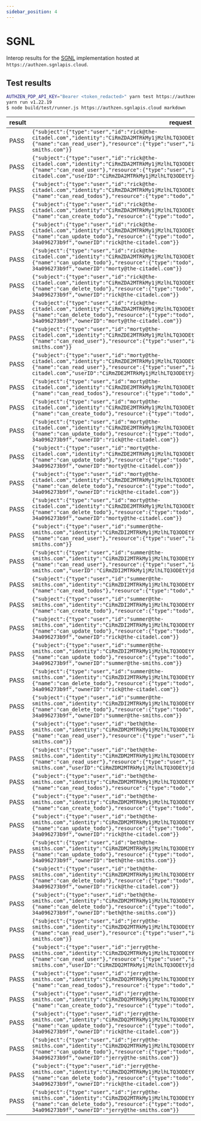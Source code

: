```yaml
---
sidebar_position: 4
---
```


# SGNL

Interop results for the [SGNL](https://sgnl.ai/) implementation hosted at `https://authzen.sgnlapis.cloud`.

## Test results

```bash
AUTHZEN_PDP_API_KEY="Bearer <token_redacted>" yarn test https://authzen.sgnlapis.cloud markdown
yarn run v1.22.19
$ node build/test/runner.js https://authzen.sgnlapis.cloud markdown
```
| result | request |
| --- | --- |
| PASS | `{"subject":{"type":"user","id":"rick@the-citadel.com","identity":"CiRmZDA2MTRkMy1jMzlhLTQ3ODEtYjdiZC04Yjk2ZjVhNTEwMGQSBWxvY2Fs"},"action":{"name":"can_read_user"},"resource":{"type":"user","id":"beth@the-smiths.com","userID":"beth@the-smiths.com"}}` |
| PASS | `{"subject":{"type":"user","id":"rick@the-citadel.com","identity":"CiRmZDA2MTRkMy1jMzlhLTQ3ODEtYjdiZC04Yjk2ZjVhNTEwMGQSBWxvY2Fs"},"action":{"name":"can_read_user"},"resource":{"type":"user","id":"rick@the-citadel.com","userID":"CiRmZDA2MTRkMy1jMzlhLTQ3ODEtYjdiZC04Yjk2ZjVhNTEwMGQSBWxvY2Fs"}}` |
| PASS | `{"subject":{"type":"user","id":"rick@the-citadel.com","identity":"CiRmZDA2MTRkMy1jMzlhLTQ3ODEtYjdiZC04Yjk2ZjVhNTEwMGQSBWxvY2Fs"},"action":{"name":"can_read_todos"},"resource":{"type":"todo","id":"todo-1"}}` |
| PASS | `{"subject":{"type":"user","id":"rick@the-citadel.com","identity":"CiRmZDA2MTRkMy1jMzlhLTQ3ODEtYjdiZC04Yjk2ZjVhNTEwMGQSBWxvY2Fs"},"action":{"name":"can_create_todo"},"resource":{"type":"todo","id":"todo-1"}}` |
| PASS | `{"subject":{"type":"user","id":"rick@the-citadel.com","identity":"CiRmZDA2MTRkMy1jMzlhLTQ3ODEtYjdiZC04Yjk2ZjVhNTEwMGQSBWxvY2Fs"},"action":{"name":"can_update_todo"},"resource":{"type":"todo","id":"7240d0db-8ff0-41ec-98b2-34a096273b9f","ownerID":"rick@the-citadel.com"}}` |
| PASS | `{"subject":{"type":"user","id":"rick@the-citadel.com","identity":"CiRmZDA2MTRkMy1jMzlhLTQ3ODEtYjdiZC04Yjk2ZjVhNTEwMGQSBWxvY2Fs"},"action":{"name":"can_update_todo"},"resource":{"type":"todo","id":"7240d0db-8ff0-41ec-98b2-34a096273b9f","ownerID":"morty@the-citadel.com"}}` |
| PASS | `{"subject":{"type":"user","id":"rick@the-citadel.com","identity":"CiRmZDA2MTRkMy1jMzlhLTQ3ODEtYjdiZC04Yjk2ZjVhNTEwMGQSBWxvY2Fs"},"action":{"name":"can_delete_todo"},"resource":{"type":"todo","id":"7240d0db-8ff0-41ec-98b2-34a096273b9f","ownerID":"rick@the-citadel.com"}}` |
| PASS | `{"subject":{"type":"user","id":"rick@the-citadel.com","identity":"CiRmZDA2MTRkMy1jMzlhLTQ3ODEtYjdiZC04Yjk2ZjVhNTEwMGQSBWxvY2Fs"},"action":{"name":"can_delete_todo"},"resource":{"type":"todo","id":"7240d0db-8ff0-41ec-98b2-34a096273b9f","ownerID":"morty@the-citadel.com"}}` |
| PASS | `{"subject":{"type":"user","id":"morty@the-citadel.com","identity":"CiRmZDE2MTRkMy1jMzlhLTQ3ODEtYjdiZC04Yjk2ZjVhNTEwMGQSBWxvY2Fs"},"action":{"name":"can_read_user"},"resource":{"type":"user","id":"beth@the-smiths.com","userID":"beth@the-smiths.com"}}` |
| PASS | `{"subject":{"type":"user","id":"morty@the-citadel.com","identity":"CiRmZDE2MTRkMy1jMzlhLTQ3ODEtYjdiZC04Yjk2ZjVhNTEwMGQSBWxvY2Fs"},"action":{"name":"can_read_user"},"resource":{"type":"user","id":"morty@the-citadel.com","userID":"CiRmZDE2MTRkMy1jMzlhLTQ3ODEtYjdiZC04Yjk2ZjVhNTEwMGQSBWxvY2Fs"}}` |
| PASS | `{"subject":{"type":"user","id":"morty@the-citadel.com","identity":"CiRmZDE2MTRkMy1jMzlhLTQ3ODEtYjdiZC04Yjk2ZjVhNTEwMGQSBWxvY2Fs"},"action":{"name":"can_read_todos"},"resource":{"type":"todo","id":"todo-1"}}` |
| PASS | `{"subject":{"type":"user","id":"morty@the-citadel.com","identity":"CiRmZDE2MTRkMy1jMzlhLTQ3ODEtYjdiZC04Yjk2ZjVhNTEwMGQSBWxvY2Fs"},"action":{"name":"can_create_todo"},"resource":{"type":"todo","id":"todo-1"}}` |
| PASS | `{"subject":{"type":"user","id":"morty@the-citadel.com","identity":"CiRmZDE2MTRkMy1jMzlhLTQ3ODEtYjdiZC04Yjk2ZjVhNTEwMGQSBWxvY2Fs"},"action":{"name":"can_update_todo"},"resource":{"type":"todo","id":"7240d0db-8ff0-41ec-98b2-34a096273b9f","ownerID":"rick@the-citadel.com"}}` |
| PASS | `{"subject":{"type":"user","id":"morty@the-citadel.com","identity":"CiRmZDE2MTRkMy1jMzlhLTQ3ODEtYjdiZC04Yjk2ZjVhNTEwMGQSBWxvY2Fs"},"action":{"name":"can_update_todo"},"resource":{"type":"todo","id":"7240d0db-8ff0-41ec-98b2-34a096273b9f","ownerID":"morty@the-citadel.com"}}` |
| PASS | `{"subject":{"type":"user","id":"morty@the-citadel.com","identity":"CiRmZDE2MTRkMy1jMzlhLTQ3ODEtYjdiZC04Yjk2ZjVhNTEwMGQSBWxvY2Fs"},"action":{"name":"can_delete_todo"},"resource":{"type":"todo","id":"7240d0db-8ff0-41ec-98b2-34a096273b9f","ownerID":"rick@the-citadel.com"}}` |
| PASS | `{"subject":{"type":"user","id":"morty@the-citadel.com","identity":"CiRmZDE2MTRkMy1jMzlhLTQ3ODEtYjdiZC04Yjk2ZjVhNTEwMGQSBWxvY2Fs"},"action":{"name":"can_delete_todo"},"resource":{"type":"todo","id":"7240d0db-8ff0-41ec-98b2-34a096273b9f","ownerID":"morty@the-citadel.com"}}` |
| PASS | `{"subject":{"type":"user","id":"summer@the-smiths.com","identity":"CiRmZDI2MTRkMy1jMzlhLTQ3ODEtYjdiZC04Yjk2ZjVhNTEwMGQSBWxvY2Fs"},"action":{"name":"can_read_user"},"resource":{"type":"user","id":"beth@the-smiths.com","userID":"beth@the-smiths.com"}}` |
| PASS | `{"subject":{"type":"user","id":"summer@the-smiths.com","identity":"CiRmZDI2MTRkMy1jMzlhLTQ3ODEtYjdiZC04Yjk2ZjVhNTEwMGQSBWxvY2Fs"},"action":{"name":"can_read_user"},"resource":{"type":"user","id":"summer@the-smiths.com","userID":"CiRmZDI2MTRkMy1jMzlhLTQ3ODEtYjdiZC04Yjk2ZjVhNTEwMGQSBWxvY2Fs"}}` |
| PASS | `{"subject":{"type":"user","id":"summer@the-smiths.com","identity":"CiRmZDI2MTRkMy1jMzlhLTQ3ODEtYjdiZC04Yjk2ZjVhNTEwMGQSBWxvY2Fs"},"action":{"name":"can_read_todos"},"resource":{"type":"todo","id":"todo-1"}}` |
| PASS | `{"subject":{"type":"user","id":"summer@the-smiths.com","identity":"CiRmZDI2MTRkMy1jMzlhLTQ3ODEtYjdiZC04Yjk2ZjVhNTEwMGQSBWxvY2Fs"},"action":{"name":"can_create_todo"},"resource":{"type":"todo","id":"todo-1"}}` |
| PASS | `{"subject":{"type":"user","id":"summer@the-smiths.com","identity":"CiRmZDI2MTRkMy1jMzlhLTQ3ODEtYjdiZC04Yjk2ZjVhNTEwMGQSBWxvY2Fs"},"action":{"name":"can_update_todo"},"resource":{"type":"todo","id":"7240d0db-8ff0-41ec-98b2-34a096273b9f","ownerID":"rick@the-citadel.com"}}` |
| PASS | `{"subject":{"type":"user","id":"summer@the-smiths.com","identity":"CiRmZDI2MTRkMy1jMzlhLTQ3ODEtYjdiZC04Yjk2ZjVhNTEwMGQSBWxvY2Fs"},"action":{"name":"can_update_todo"},"resource":{"type":"todo","id":"7240d0db-8ff0-41ec-98b2-34a096273b9f","ownerID":"summer@the-smiths.com"}}` |
| PASS | `{"subject":{"type":"user","id":"summer@the-smiths.com","identity":"CiRmZDI2MTRkMy1jMzlhLTQ3ODEtYjdiZC04Yjk2ZjVhNTEwMGQSBWxvY2Fs"},"action":{"name":"can_delete_todo"},"resource":{"type":"todo","id":"7240d0db-8ff0-41ec-98b2-34a096273b9f","ownerID":"rick@the-citadel.com"}}` |
| PASS | `{"subject":{"type":"user","id":"summer@the-smiths.com","identity":"CiRmZDI2MTRkMy1jMzlhLTQ3ODEtYjdiZC04Yjk2ZjVhNTEwMGQSBWxvY2Fs"},"action":{"name":"can_delete_todo"},"resource":{"type":"todo","id":"7240d0db-8ff0-41ec-98b2-34a096273b9f","ownerID":"summer@the-smiths.com"}}` |
| PASS | `{"subject":{"type":"user","id":"beth@the-smiths.com","identity":"CiRmZDM2MTRkMy1jMzlhLTQ3ODEtYjdiZC04Yjk2ZjVhNTEwMGQSBWxvY2Fs"},"action":{"name":"can_read_user"},"resource":{"type":"user","id":"beth@the-smiths.com","userID":"beth@the-smiths.com"}}` |
| PASS | `{"subject":{"type":"user","id":"beth@the-smiths.com","identity":"CiRmZDM2MTRkMy1jMzlhLTQ3ODEtYjdiZC04Yjk2ZjVhNTEwMGQSBWxvY2Fs"},"action":{"name":"can_read_user"},"resource":{"type":"user","id":"beth@the-smiths.com","userID":"CiRmZDM2MTRkMy1jMzlhLTQ3ODEtYjdiZC04Yjk2ZjVhNTEwMGQSBWxvY2Fs"}}` |
| PASS | `{"subject":{"type":"user","id":"beth@the-smiths.com","identity":"CiRmZDM2MTRkMy1jMzlhLTQ3ODEtYjdiZC04Yjk2ZjVhNTEwMGQSBWxvY2Fs"},"action":{"name":"can_read_todos"},"resource":{"type":"todo","id":"todo-1"}}` |
| PASS | `{"subject":{"type":"user","id":"beth@the-smiths.com","identity":"CiRmZDM2MTRkMy1jMzlhLTQ3ODEtYjdiZC04Yjk2ZjVhNTEwMGQSBWxvY2Fs"},"action":{"name":"can_create_todo"},"resource":{"type":"todo","id":"todo-1"}}` |
| PASS | `{"subject":{"type":"user","id":"beth@the-smiths.com","identity":"CiRmZDM2MTRkMy1jMzlhLTQ3ODEtYjdiZC04Yjk2ZjVhNTEwMGQSBWxvY2Fs"},"action":{"name":"can_update_todo"},"resource":{"type":"todo","id":"7240d0db-8ff0-41ec-98b2-34a096273b9f","ownerID":"rick@the-citadel.com"}}` |
| PASS | `{"subject":{"type":"user","id":"beth@the-smiths.com","identity":"CiRmZDM2MTRkMy1jMzlhLTQ3ODEtYjdiZC04Yjk2ZjVhNTEwMGQSBWxvY2Fs"},"action":{"name":"can_update_todo"},"resource":{"type":"todo","id":"7240d0db-8ff0-41ec-98b2-34a096273b9f","ownerID":"beth@the-smiths.com"}}` |
| PASS | `{"subject":{"type":"user","id":"beth@the-smiths.com","identity":"CiRmZDM2MTRkMy1jMzlhLTQ3ODEtYjdiZC04Yjk2ZjVhNTEwMGQSBWxvY2Fs"},"action":{"name":"can_delete_todo"},"resource":{"type":"todo","id":"7240d0db-8ff0-41ec-98b2-34a096273b9f","ownerID":"rick@the-citadel.com"}}` |
| PASS | `{"subject":{"type":"user","id":"beth@the-smiths.com","identity":"CiRmZDM2MTRkMy1jMzlhLTQ3ODEtYjdiZC04Yjk2ZjVhNTEwMGQSBWxvY2Fs"},"action":{"name":"can_delete_todo"},"resource":{"type":"todo","id":"7240d0db-8ff0-41ec-98b2-34a096273b9f","ownerID":"beth@the-smiths.com"}}` |
| PASS | `{"subject":{"type":"user","id":"jerry@the-smiths.com","identity":"CiRmZDQ2MTRkMy1jMzlhLTQ3ODEtYjdiZC04Yjk2ZjVhNTEwMGQSBWxvY2Fs"},"action":{"name":"can_read_user"},"resource":{"type":"user","id":"beth@the-smiths.com","userID":"beth@the-smiths.com"}}` |
| PASS | `{"subject":{"type":"user","id":"jerry@the-smiths.com","identity":"CiRmZDQ2MTRkMy1jMzlhLTQ3ODEtYjdiZC04Yjk2ZjVhNTEwMGQSBWxvY2Fs"},"action":{"name":"can_read_user"},"resource":{"type":"user","id":"jerry@the-smiths.com","userID":"CiRmZDQ2MTRkMy1jMzlhLTQ3ODEtYjdiZC04Yjk2ZjVhNTEwMGQSBWxvY2Fs"}}` |
| PASS | `{"subject":{"type":"user","id":"jerry@the-smiths.com","identity":"CiRmZDQ2MTRkMy1jMzlhLTQ3ODEtYjdiZC04Yjk2ZjVhNTEwMGQSBWxvY2Fs"},"action":{"name":"can_read_todos"},"resource":{"type":"todo","id":"todo-1"}}` |
| PASS | `{"subject":{"type":"user","id":"jerry@the-smiths.com","identity":"CiRmZDQ2MTRkMy1jMzlhLTQ3ODEtYjdiZC04Yjk2ZjVhNTEwMGQSBWxvY2Fs"},"action":{"name":"can_create_todo"},"resource":{"type":"todo","id":"todo-1"}}` |
| PASS | `{"subject":{"type":"user","id":"jerry@the-smiths.com","identity":"CiRmZDQ2MTRkMy1jMzlhLTQ3ODEtYjdiZC04Yjk2ZjVhNTEwMGQSBWxvY2Fs"},"action":{"name":"can_update_todo"},"resource":{"type":"todo","id":"7240d0db-8ff0-41ec-98b2-34a096273b9f","ownerID":"rick@the-citadel.com"}}` |
| PASS | `{"subject":{"type":"user","id":"jerry@the-smiths.com","identity":"CiRmZDQ2MTRkMy1jMzlhLTQ3ODEtYjdiZC04Yjk2ZjVhNTEwMGQSBWxvY2Fs"},"action":{"name":"can_update_todo"},"resource":{"type":"todo","id":"7240d0db-8ff0-41ec-98b2-34a096273b9f","ownerID":"jerry@the-smiths.com"}}` |
| PASS | `{"subject":{"type":"user","id":"jerry@the-smiths.com","identity":"CiRmZDQ2MTRkMy1jMzlhLTQ3ODEtYjdiZC04Yjk2ZjVhNTEwMGQSBWxvY2Fs"},"action":{"name":"can_delete_todo"},"resource":{"type":"todo","id":"7240d0db-8ff0-41ec-98b2-34a096273b9f","ownerID":"rick@the-citadel.com"}}` |
| PASS | `{"subject":{"type":"user","id":"jerry@the-smiths.com","identity":"CiRmZDQ2MTRkMy1jMzlhLTQ3ODEtYjdiZC04Yjk2ZjVhNTEwMGQSBWxvY2Fs"},"action":{"name":"can_delete_todo"},"resource":{"type":"todo","id":"7240d0db-8ff0-41ec-98b2-34a096273b9f","ownerID":"jerry@the-smiths.com"}}` |